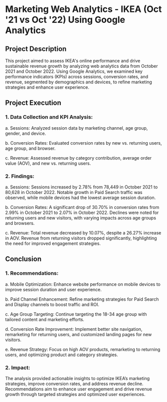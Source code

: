# Marketing Web Analytics - IKEA (Oct '21 vs Oct '22) Using Google Analytics

## Project Description
This project aimed to assess IKEA's online performance and drive sustainable revenue growth by analyzing web analytics data from October 2021 and October 2022. Using Google Analytics, we examined key performance indicators (KPIs) across sessions, conversion rates, and revenue, segmented by demographics and devices, to refine marketing strategies and enhance user experience.

## Project Execution
### 1. Data Collection and KPI Analysis:

a. Sessions: Analyzed session data by marketing channel, age group, gender, and device.

b. Conversion Rates: Evaluated conversion rates by new vs. returning users, age group, and browser.

c. Revenue: Assessed revenue by category contribution, average order value (AOV), and new vs. returning users.

### 2. Findings:

a. Sessions: Sessions increased by 2.78% from 78,449 in October 2021 to 80,628 in October 2022. Notable growth in Paid Search traffic was observed, while mobile devices had the lowest average session duration.

b. Conversion Rates: A significant drop of 30.70% in conversion rates from 2.99% in October 2021 to 2.07% in October 2022. Declines were noted for returning users and new visitors, with varying impacts across age groups and browsers.

c. Revenue: Total revenue decreased by 10.07%, despite a 26.27% increase in AOV. Revenue from returning visitors dropped significantly, highlighting the need for improved engagement strategies.

## Conclusion
### 1. Recommendations:

a. Mobile Optimization: Enhance website performance on mobile devices to improve session duration and user experience.

b. Paid Channel Enhancement: Refine marketing strategies for Paid Search and Display channels to boost traffic and ROI.

c. Age Group Targeting: Continue targeting the 18-34 age group with tailored content and marketing efforts.

d. Conversion Rate Improvement: Implement better site navigation, remarketing for returning users, and customized landing pages for new visitors.

e. Revenue Strategy: Focus on high AOV products, remarketing to returning users, and optimizing product and category strategies.

### 2. Impact:

The analysis provided actionable insights to optimize IKEA’s marketing strategies, improve conversion rates, and address revenue decline. Recommendations aim to enhance user engagement and drive revenue growth through targeted strategies and optimized user experiences.
